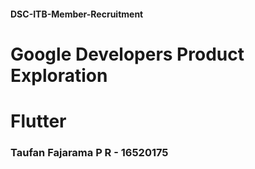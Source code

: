 #### DSC-ITB-Member-Recruitment

# Google Developers Product Exploration
# Flutter
### Taufan Fajarama P R - 16520175
